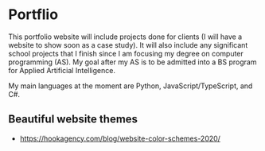 # Portflio

This portfolio website will include projects done for clients (I will have a website to show soon as a case study).
It will also include any significant school projects that I finish since I am focusing my degree on computer programming (AS).
My goal after my AS is to be admitted into a BS program for Applied Artificial Intelligence.

My main languages at the moment are Python, JavaScript/TypeScript, and C#.

## Beautiful website themes
- https://hookagency.com/blog/website-color-schemes-2020/